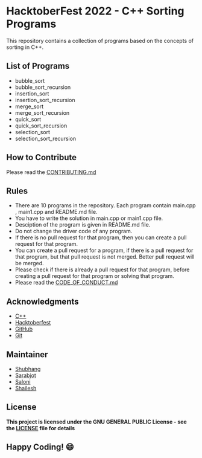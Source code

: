 
# HacktoberFest 2022 - C++ Sorting Programs
This repository contains a collection of programs based on the concepts of sorting in C++. 

## List of Programs
- bubble_sort
- bubble_sort_recursion
- insertion_sort
- insertion_sort_recursion
- merge_sort
- merge_sort_recursion
- quick_sort
- quick_sort_recursion
- selection_sort
- selection_sort_recursion


## How to Contribute
Please read the [CONTRIBUTING.md](../../CONTRIBUTING.md)

## Rules
- There are 10 programs in the repository. Each program contain main.cpp , main1.cpp and README.md file.
- You have to write the solution in main.cpp or main1.cpp file.
- Desciption of the program is given in README.md file.
- Do not change the driver code of any program.
- If there is no pull request for that program, then you can create a pull request for that program.
- You can create a pull request for a program, if there is a pull request for that program, but that pull request is not merged. Better pull request will be merged.
- Please check if there is already a pull request for that program, before creating a pull request for that program or solving that program.
- Please read the [CODE_OF_CONDUCT.md](../CODE_OF_CONDUCT.md)

## Acknowledgments
- [C++](https://www.cplusplus.org/)
- [Hacktoberfest](https://hacktoberfest.digitalocean.com/)
- [GitHub](https://github.com)
- [Git](https://git-scm.com/)

## Maintainer
- [Shubhang](http://github.com/Shubhang-2111)
- [Sarabjot](https://github.com/ricky-aufvaa)
- [Saloni](https://github.com/saloni1202)
- [Shailesh](https://github.com/ShaileshKumar007)

## License
**This project is licensed under the GNU GENERAL PUBLIC License - see the [LICENSE](../LICENSE) file for details**

## Happy Coding! :smile:
